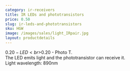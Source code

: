 ```yaml
---
category: ir-receivers
title: IR LEDs and phototransistors
price: 0.50
slug: ir-leds-and-phototransistors
sku: HGW
image: /images/sales/light_IRpair.jpg
layout: productdetails
---
```

$0.20 - LED
<br>$0.20 - Photo T.
<br>The LED emits light and the phototransistor can receive it.
<br>Light wavelength: 890nm
